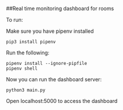 ##Real time monitoring dashboard for rooms

To run:

Make sure you have pipenv installed
```
pip3 install pipenv
```

Run the following:

```
pipenv install --ignore-pipfile
pipenv shell
```

Now you can run the dashboard server:
```
python3 main.py
```

Open localhost:5000 to access the dashboard

